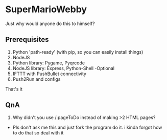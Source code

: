 # SuperMarioWebby
Just why would anyone do this to himself?


## Prerequisites
1. Python 'path-ready' (with pip, so you can easily install things) 
2. NodeJS
3. Python library: Pygame, Pyqrcode
4. NodeJS library: Express, Python-Shell
-Optional
5. IFTTT with PushBullet connectivity
6. Push2Run and configs


That's it

## QnA

1. Why didn't you use /:pageToDo instead of making >2 HTML pages?

- Pls don't ask me this and just fork the program do it. i kinda forgot how to do that so deal with it
